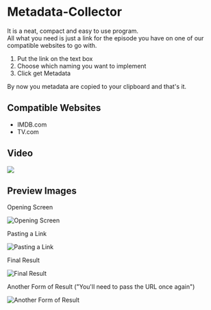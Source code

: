 # Metadata-Collector

It is a neat, compact and easy to use program.  
All what you need is just a link for the episode you have on one of our compatible websites to go with.

1. Put the link on the text box
2. Choose which naming you want to implement
3. Click get Metadata

By now you metadata are copied to your clipboard and that's it.

## Compatible Websites
* IMDB.com
* TV.com

## Video

[![](https://img.youtube.com/vi/WpJlo8MYavE/0.jpg)](https://www.youtube.com/watch?v=WpJlo8MYavE)

## Preview Images

Opening Screen

![Opening Screen](https://i.imgur.com/W2JrNXQ.png)

Pasting a Link

![Pasting a Link](https://i.imgur.com/IOQxwIB.png)

Final Result

![Final Result](https://i.imgur.com/Xzx8yVw.png)

Another Form of Result ("You'll need to pass the URL once again")

![Another Form of Result](https://i.imgur.com/L34BUZJ.png)
